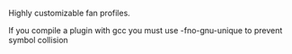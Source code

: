 Highly customizable fan profiles.

If you compile a plugin with gcc you must use -fno-gnu-unique to prevent symbol collision
